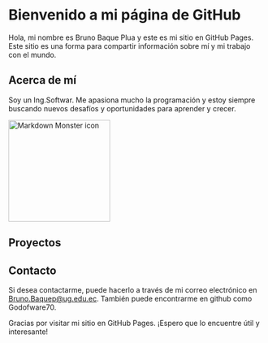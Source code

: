 # Bienvenido a mi página de GitHub



Hola, mi nombre es Bruno Baque Plua y este es mi sitio en GitHub Pages. Este sitio es una forma para compartir información sobre mí y mi trabajo con el mundo.



## Acerca de mí



Soy un Ing.Softwar. Me apasiona mucho la programación y estoy siempre buscando nuevos desafíos y oportunidades para aprender y crecer.

<img src="https://www.factoriabiz.com/wp-content/uploads/2018/03/contratar_programador.jpg"
     alt="Markdown Monster icon"
     width = "200" />


## Proyectos




## Contacto



Si desea contactarme, puede hacerlo a través de mi correo electrónico en Bruno.Baquep@ug.edu.ec. También puede encontrarme en github como Godofware70.



Gracias por visitar mi sitio en GitHub Pages. ¡Espero que lo encuentre útil y interesante!
